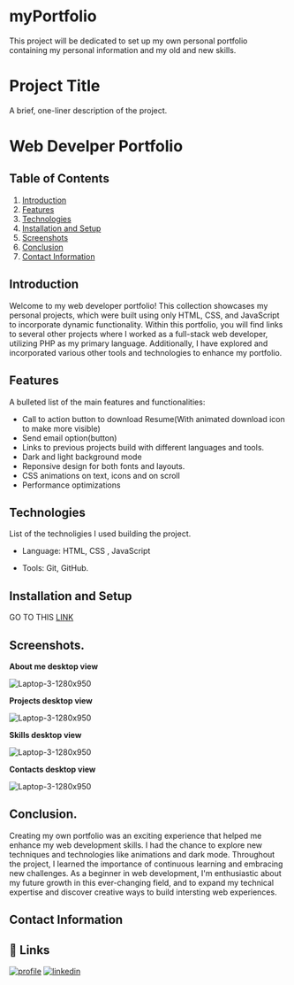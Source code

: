 # myPortfolio

This project will be dedicated to set up my own personal portfolio containing my personal
information and my old and new skills.

# Project Title

A brief, one-liner description of the project.

# Web Develper Portfolio

## Table of Contents

1. [Introduction](#introduction)
2. [Features](#features)
3. [Technologies](#technologies)
4. [Installation and Setup](#installation-and-setup)
5. [Screenshots](#Screenshots)
6. [Conclusion](#Conclusion)
7. [Contact Information](#contact-information)

## Introduction

Welcome to my web developer portfolio! This collection showcases my personal projects, which were built using only HTML, CSS, and JavaScript to incorporate dynamic functionality. Within this portfolio, you will find links to several other projects where I worked as a full-stack web developer, utilizing PHP as my primary language. Additionally, I have explored and incorporated various other tools and technologies to enhance my portfolio.

## Features

A bulleted list of the main features and functionalities:

- Call to action button to download Resume(With animated download icon to make more visible)
- Send email option(button)
- Links to previous projects build with different languages and tools.
- Dark and light background mode
- Reponsive design for both fonts and layouts.
- CSS animations on text, icons and on scroll
- Performance optimizations

## Technologies

List of the technoligies I used building the project.

- Language: HTML, CSS , JavaScript

- Tools: Git, GitHub.

## Installation and Setup

GO TO THIS [LINK](https://elegant-semolina-c82ca3.netlify.app)

## Screenshots.

**About me desktop view**

![Laptop-3-1280x950](https://github.com/becodeorg/GNT-Verou-4/assets/120504440/e570d57a-12ff-4a2e-8c9d-0bd62c4d2d8d)

**Projects desktop view**

![Laptop-3-1280x950](https://github.com/becodeorg/GNT-Verou-4/assets/120504440/b392b21e-ca65-40bb-a675-9bd2dd4fa351)

**Skills desktop view**

![Laptop-3-1280x950](https://github.com/becodeorg/verou-4-backend-express-intro-RachidMA/assets/120504440/e4907569-797a-4328-8e98-5472557cac6d)

**Contacts desktop view**

![Laptop-3-1280x950](https://github.com/becodeorg/GNT-Verou-4/assets/120504440/b99d4959-93e4-4dc7-ae89-4ed80620b0d9)

## Conclusion.

Creating my own portfolio was an exciting experience that helped me enhance my web development skills. I had the chance to explore new techniques and technologies like animations and dark mode. Throughout the project, I learned the importance of continuous learning and embracing new challenges. As a beginner in web development, I'm enthusiastic about my future growth in this ever-changing field, and to expand my technical expertise and discover creative ways to build intersting web experiences.

## Contact Information

## 🔗 Links

[![profile](https://img.shields.io/badge/my_profile-000?style=for-the-badge&logo=ko-fi&logoColor=white)](https://github.com/RachidMA/)
[![linkedin](https://img.shields.io/badge/linkedin-0A66C2?style=for-the-badge&logo=linkedin&logoColor=white)](https://www.linkedin.com/in/rachid-azzahir-b1284a25a/)
